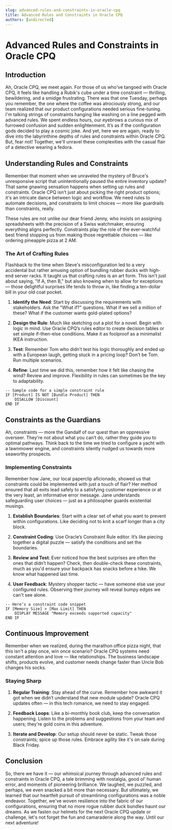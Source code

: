 ```yaml
---
slug: advanced-rules-and-constraints-in-oracle-cpq
title: Advanced Rules and Constraints in Oracle CPQ
authors: [undirected]
---
```



# Advanced Rules and Constraints in Oracle CPQ

## Introduction

Ah, Oracle CPQ, we meet again. For those of us who've tangoed with Oracle CPQ, it feels like handling a Rubik's cube under a time constraint — thrilling, bewildering, and a smidge frustrating. There was that one Tuesday, perhaps you remember, the one where the coffee was atrociously strong, and our team realized that our product configurations needed serious fine-tuning. I'm talking strings of constraints hanging like washing on a line pegged with advanced rules. We spent endless hours, our eyebrows a curious mix of furrowed confusion and sudden enlightenment. It’s as if the configuration gods decided to play a cosmic joke. And yet, here we are again, ready to dive into the labyrinthine depths of rules and constraints within Oracle CPQ. But, fear not! Together, we'll unravel these complexities with the casual flair of a detective wearing a fedora.

## Understanding Rules and Constraints

Remember that moment when we unraveled the mystery of Bruce's unresponsive script that unintentionally paused the entire inventory update? That same gnawing sensation happens when setting up rules and constraints. Oracle CPQ isn't just about picking the right product options; it's an intricate dance between logic and workflow. We need rules to automate decisions, and constraints to limit choices — more like guardrails than constraints, really. 

These rules are not unlike our dear friend Jenny, who insists on assigning spreadsheets with the precision of a Swiss watchmaker, ensuring everything aligns perfectly. Constraints play the role of the ever-watchful best friend stopping us from making those regrettable choices — like ordering pineapple pizza at 2 AM.

### The Art of Crafting Rules

Flashback to the time when Steve's misconfiguration led to a very accidental but rather amusing option of bundling rubber ducks with high-end server racks. It taught us that crafting rules is an art form. This isn't just about saying, "If A, then B," but also knowing when to allow for exceptions — those delightful surprises life tends to throw in, like finding a ten-dollar bill in your old coat pocket.

1. **Identify the Need**: Start by discussing the requirements with stakeholders. Ask the "What if?" questions. What if we sell a million of these? What if the customer wants gold-plated options?

2. **Design the Rule**: Much like sketching out a plot for a novel. Begin with logic in mind. Use Oracle CPQ’s rules editor to create decision tables or set simple if-then-else conditions. Make it as foolproof as a minimalist IKEA instruction.

3. **Test**: Remember Tom who didn’t test his logic thoroughly and ended up with a European laugh, getting stuck in a pricing loop? Don’t be Tom. Run multiple scenarios.

4. **Refine**: Last time we did this, remember how it felt like chasing the wind? Review and improve. Flexibility in rules can sometimes be the key to adaptability.

```oracle
-- Sample code for a simple constraint rule
IF [Product] IS NOT [Bundle Product] THEN
    DISALLOW [Discount]
END IF
```

## Constraints as the Guardians

Ah, constraints — more the Gandalf of our quest than an oppressive overseer. They're not about what you can’t do, rather they guide you to optimal pathways. Think back to the time we tried to configure a yacht with a lawnmower engine, and constraints silently nudged us towards more seaworthy prospects.

### Implementing Constraints

Remember how Jane, our local paperclip aficionado, showed us that constraints could be implemented with just a touch of flair? Her method ensured that all exits lead safely to a satisfying customer experience or at the very least, an informative error message. Jane understands safeguarding user choices — just as a philosopher guards existential musings.

1. **Establish Boundaries**: Start with a clear set of what you want to prevent within configurations. Like deciding not to knit a scarf longer than a city block.

2. **Constraint Coding**: Use Oracle’s Constraint Rule editor. It’s like piecing together a digital puzzle — satisfy the conditions and set the boundaries.

3. **Review and Test**: Ever noticed how the best surprises are often the ones that didn’t happen? Check, then double-check these constraints, much as you'd ensure your backpack has snacks before a hike. We know what happened last time.

4. **User Feedback**: Mystery shopper tactic — have someone else use your configured rules. Observing their journey will reveal bumpy edges we can't see alone.

```oracle
-- Here’s a constraint code snippet
IF [Memory Size] > [Max Limit] THEN
    DISPLAY MESSAGE "Memory exceeds supported capacity"
END IF
```

## Continuous Improvement

Remember when we realized, during the marathon office pizza night, that this isn't a play once, win once scenario? Oracle CPQ systems need constant attention and love — like relationships. The business landscape shifts, products evolve, and customer needs change faster than Uncle Bob changes his socks. 

### Staying Sharp

1. **Regular Training**: Stay ahead of the curve. Remember how awkward it got when we didn’t understand that new module update? Oracle CPQ updates often — in this tech romance, we need to stay engaged.

2. **Feedback Loops**: Like a bi-monthly book club, keep the conversation happening. Listen to the problems and suggestions from your team and users; they're gold coins in this adventure.

3. **Iterate and Develop**: Our setup should never be static. Tweak those constraints; spice up those rules. Embrace agility like it's on sale during Black Friday.

## Conclusion

So, there we have it — our whimsical journey through advanced rules and constraints in Oracle CPQ, a tale brimming with nostalgia, good ol’ human error, and moments of pioneering brilliance. We laughed, we puzzled, and perhaps, we even snacked a bit more than necessary. But ultimately, we learned that our heartfelt pursuit of streamlining configurations was a noble endeavor. Together, we've woven resilience into the fabric of our configurations, ensuring that no more rogue rubber duck bundles haunt our dreams. As we fasten our helmets for the next Oracle CPQ update or challenge, let's not forget the fun and camaraderie along the way. Until our next adventure!
